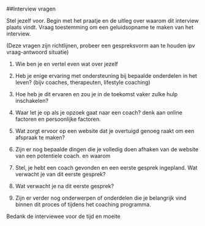 ##Interview vragen

Stel jezelf voor.
Begin met het praatje en de uitleg over waarom dit interview plaats vindt.
Vraag toestemming om een geluidsopname te maken van het interview.

(Deze vragen zijn richtlijnen, probeer een gespreksvorm aan te houden ipv vraag-antwoord situatie)

1. Wie ben je en vertel even wat over jezelf

2. Heb je enige ervaring met ondersteuning bij bepaalde onderdelen in het leven? (bijv coaches, therapeuten, lifestyle coaching)

3. Hoe heb je dit ervaren en zou je in de toekomst vaker zulke hulp inschakelen?

4. Waar let je op als je opzoek gaat naar een coach? denk aan online factoren en persoonlijke factoren.

5. Wat zorgt ervoor op een website dat je overtuigd genoeg raakt om een afspraak te maken?

6. Zijn er nog bepaalde dingen die je volledig doen afhaken van de website van een potentiele coach. en waarom

7. Stel, je hebt een coach gevonden en een eerste gesprek ingepland. Wat verwacht je van dit eerste gesprek?

8. Wat verwacht je na dit eerste gesprek?

9. Zijn er verder nog onderwerpen of onderdelen die je belangrijk vind binnen dit proces of tijdens het coaching programma.

Bedank de interviewee voor de tijd en moeite